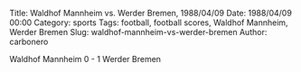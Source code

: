 Title: Waldhof Mannheim vs. Werder Bremen, 1988/04/09
Date: 1988/04/09 00:00
Category: sports
Tags: football, football scores, Waldhof Mannheim, Werder Bremen
Slug: waldhof-mannheim-vs-werder-bremen
Author: carbonero


Waldhof Mannheim 0 - 1 Werder Bremen
